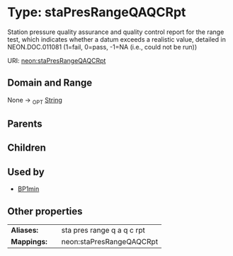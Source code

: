 
# Type: staPresRangeQAQCRpt


Station pressure quality assurance and quality control report for the range test, which indicates whether a datum exceeds a realistic value, detailed in NEON.DOC.011081 (1=fail, 0=pass, -1=NA (i.e., could not be run))

URI: [neon:staPresRangeQAQCRpt](https://data.neonscience.org/staPresRangeQAQCRpt)


## Domain and Range

None ->  <sub>OPT</sub> [String](types/String.md)

## Parents


## Children


## Used by

 * [BP1min](BP1min.md)

## Other properties

|  |  |  |
| --- | --- | --- |
| **Aliases:** | | sta pres range q a q c rpt |
| **Mappings:** | | neon:staPresRangeQAQCRpt |

